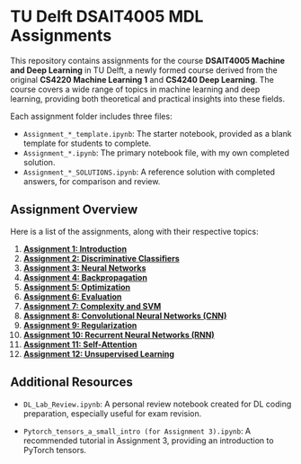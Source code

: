 # TU Delft DSAIT4005 MDL Assignments

This repository contains assignments for the course **DSAIT4005 Machine and Deep Learning** in TU Delft, a newly formed course derived from the original **CS4220 Machine Learning 1** and **CS4240 Deep Learning**. The course covers a wide range of topics in machine learning and deep learning, providing both theoretical and practical insights into these fields.


Each assignment folder includes three files:
- `Assignment_*_template.ipynb`: The starter notebook, provided as a blank template for students to complete.
- `Assignment_*.ipynb`: The primary notebook file, with my own completed solution.
- `Assignment_*_SOLUTIONS.ipynb`: A reference solution with completed answers, for comparison and review.

## Assignment Overview

Here is a list of the assignments, along with their respective topics:

1. **[Assignment 1: Introduction](assignments/Assignment_1)**
2. **[Assignment 2: Discriminative Classifiers](assignments/Assignment_2)**
3. **[Assignment 3: Neural Networks](assignments/Assignment_3)**
4. **[Assignment 4: Backpropagation](assignments/Assignment_4)**
5. **[Assignment 5: Optimization](assignments/Assignment_5)**
6. **[Assignment 6: Evaluation](assignments/Assignment_6)**
7. **[Assignment 7: Complexity and SVM](assignments/Assignment_7)**
8. **[Assignment 8: Convolutional Neural Networks (CNN)](assignments/Assignment_8)**
9. **[Assignment 9: Regularization](assignments/Assignment_9)**
10. **[Assignment 10: Recurrent Neural Networks (RNN)](assignments/Assignment_10)**
11. **[Assignment 11: Self-Attention](assignments/Assignment_11)**
12. **[Assignment 12: Unsupervised Learning](assignments/Assignment_12)**


## Additional Resources

- `DL_Lab_Review.ipynb`: A personal review notebook created for DL coding preparation, especially useful for exam revision. 

- `Pytorch_tensors_a_small_intro (for Assignment 3).ipynb`: A recommended tutorial in Assignment 3, providing an introduction to PyTorch tensors. 